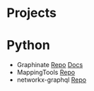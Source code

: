 # Projects

# Python
- Graphinate [Repo](https://github.com/erivlis/graphinate) [Docs](https://erivlis.github.io/graphinate)
- MappingTools [Repo](https://github.com/erivlis/mappingtools)
- networkx-graphql [Repo](https://github.com/erivlis/networkx-graphql)
